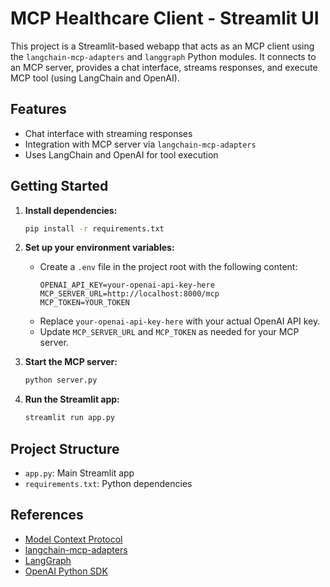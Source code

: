 # MCP Healthcare Client - Streamlit UI

This project is a Streamlit-based webapp that acts as an MCP client using the `langchain-mcp-adapters` and `langgraph` Python modules. It connects to an MCP server, provides a chat interface, streams responses, and execute MCP tool (using LangChain and OpenAI).

## Features
- Chat interface with streaming responses
- Integration with MCP server via `langchain-mcp-adapters`
- Uses LangChain and OpenAI for tool execution


## Getting Started

1. **Install dependencies:**
   ```sh
   pip install -r requirements.txt
   ```

2. **Set up your environment variables:**
   - Create a `.env` file in the project root with the following content:
     ```env
     OPENAI_API_KEY=your-openai-api-key-here
     MCP_SERVER_URL=http://localhost:8000/mcp
     MCP_TOKEN=YOUR_TOKEN
     ```
   - Replace `your-openai-api-key-here` with your actual OpenAI API key.
   - Update `MCP_SERVER_URL` and `MCP_TOKEN` as needed for your MCP server.

3. **Start the MCP server:**
   ```sh
   python server.py
   ```

4. **Run the Streamlit app:**
   ```sh
   streamlit run app.py
   ```

## Project Structure
- `app.py`: Main Streamlit app
- `requirements.txt`: Python dependencies

## References
- [Model Context Protocol](https://modelcontextprotocol.io/introduction)
- [langchain-mcp-adapters](https://github.com/langchain-ai/langchain)
- [LangGraph](https://github.com/langchain-ai/langgraph)
- [OpenAI Python SDK](https://github.com/openai/openai-python)
